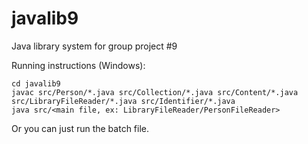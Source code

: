# javalib9
Java library system for group project #9

Running instructions (Windows):
```
cd javalib9
javac src/Person/*.java src/Collection/*.java src/Content/*.java src/LibraryFileReader/*.java src/Identifier/*.java
java src/<main file, ex: LibraryFileReader/PersonFileReader>
```
Or you can just run the batch file.
